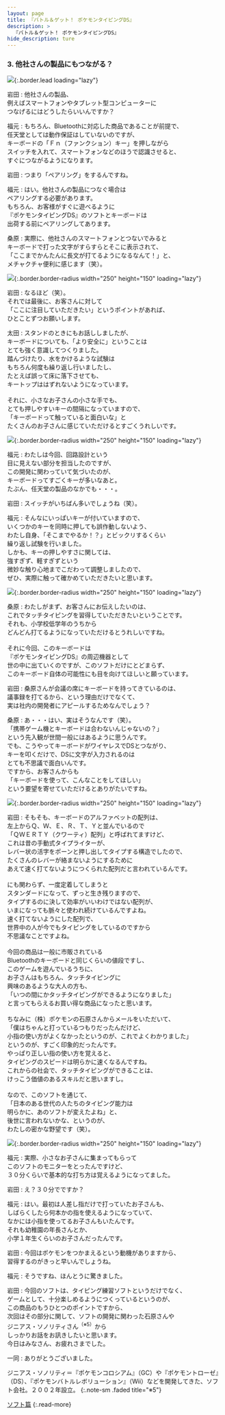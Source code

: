 ```yaml
---
layout: page
title: 『バトル＆ゲット！ ポケモンタイピングDS』
description: >
  『バトル＆ゲット！ ポケモンタイピングDS』
hide_description: ture
---
```


### 3. 他社さんの製品にもつながる？

![](/interviews/jp/nds/uzpj/vol1/img/mainvisual3.jpg){:.border.lead loading="lazy"}

岩田
: 他社さんの製品、<br>例えばスマートフォンやタブレット型コンピューターに<br>つなげるにはどうしたらいいんですか？

福元
: もちろん、Bluetoothに対応した商品であることが前提で、<br>任天堂としては動作保証はしていないのですが、<br>キーボードの「Ｆｎ（ファンクション）キー」を押しながら<br>スイッチを入れて、スマートフォンなどのほうで認識させると、<br>すぐにつながるようになります。

岩田
: つまり「ペアリング」をするんですね。

福元
: はい。他社さんの製品につなぐ場合は<br>ペアリングする必要があります。<br>もちろん、お客様がすぐに遊べるように<br>『ポケモンタイピングDS』のソフトとキーボードは<br>出荷する前にペアリングしてあります。

桑原
: 実際に、他社さんのスマートフォンとつないでみると<br>キーボードで打った文字がすらすらとそこに表示されて、<br>「ここまでかんたんに長文が打てるようになるなんて！」と、<br>メチャクチャ便利に感じます（笑）。

![](/interviews/jp/nds/uzpj/vol1/img/photo15.jpg){:.border.border-radius width="250" height="150" loading="lazy"}

岩田
: なるほど（笑）。<br>それでは最後に、お客さんに対して<br>「ここに注目していただきたい」というポイントがあれば、<br>ひとことずつお願いします。

太田
: スタンドのときにもお話ししましたが、<br>キーボードについても、「より安全に」ということは<br>とても強く意識してつくりました。<br>踏んづけたり、水をかけるような試験は<br>もちろん何度も繰り返し行いましたし、<br>たとえば誤って床に落下させても、<br>キートップははずれないようになっています。<br><br>それに、小さなお子さんの小さな手でも、<br>とても押しやすいキーの間隔になっていますので、<br>「キーボードって触っていると面白いな」と<br>たくさんのお子さんに感じていただけるとすごくうれしいです。

![](/interviews/jp/nds/uzpj/vol1/img/photo16.jpg){:.border.border-radius width="250" height="150" loading="lazy"}

福元
: わたしは今回、回路設計という<br>目に見えない部分を担当したのですが、<br>この開発に関わっていて気づいたのが、<br>キーボードってすごくキーが多いなあと。<br>たぶん、任天堂の製品のなかでも・・・。

岩田
: スイッチがいちばん多いでしょうね（笑）。

福元
: そんなにいっぱいキーが付いていますので、<br>いくつかのキーを同時に押しても誤作動しないよう、<br>わたし自身、「そこまでやるか！？」とビックリするくらい<br>繰り返し試験を行いました。<br>しかも、キーの押しやすさに関しては、<br>強すぎず、軽すぎずという<br>微妙な触り心地までこだわって調整しましたので、<br>ぜひ、実際に触って確かめていただきたいと思います。

![](/interviews/jp/nds/uzpj/vol1/img/photo17.jpg){:.border.border-radius width="250" height="150" loading="lazy"}

桑原
: わたしがまず、お客さんにお伝えしたいのは、<br>これでタッチタイピングを習得していただきたいということです。<br>それも、小学校低学年のうちから<br>どんどん打てるようになっていただけるとうれしいですね。<br><br>それに今回、このキーボードは<br>『ポケモンタイピングDS』の周辺機器として<br>世の中に出ていくのですが、このソフトだけにとどまらず、<br>このキーボード自体の可能性にも目を向けてほしいと願っています。

岩田
: 桑原さんが会議の席にキーボードを持ってきているのは、<br>議事録を打てるから、という理由だけでなくて、<br>実は社内の開発者にアピールするためなんでしょう？

桑原
: あ・・・はい、実はそうなんです（笑）。<br>「携帯ゲーム機とキーボードは合わないんじゃないの？」<br>という先入観が世間一般にはあるように思うんです。<br>でも、こうやってキーボードがワイヤレスでDSとつながり、<br>キーを叩くだけで、DSに文字が入力されるのは<br>とても不思議で面白いんです。<br>ですから、お客さんからも<br>「キーボードを使って、こんなことをしてほしい」<br>という要望を寄せていただけるとありがたいですね。

![](/interviews/jp/nds/uzpj/vol1/img/photo18.jpg){:.border.border-radius width="250" height="150" loading="lazy"}

岩田
: そもそも、キーボードのアルファベットの配列は、<br>左上からＱ、Ｗ、Ｅ、Ｒ、Ｔ、Ｙと並んでいるので<br>「ＱＷＥＲＴＹ（クワーティ）配列」と呼ばれてますけど、<br>これは昔の手動式タイプライターが、<br>レバー状の活字をポーンと押し出してタイプする構造でしたので、<br>たくさんのレバーが絡まないようにするために<br>あえて速く打てないようにつくられた配列だと言われているんです。<br><br>にも関わらず、一度定着してしまうと<br>スタンダードになって、ずっと生き残りますので、<br>タイプするのに決して効率がいいわけではない配列が、<br>いまになっても脈々と使われ続けているんですよね。<br>速く打てないようにした配列で、<br>世界中の人が今でもタイピングをしているのですから<br>不思議なことですよね。<br><br>今回の商品は一般に市販されている<br>Bluetoothのキーボードと同じくらいの値段ですし、<br>このゲームを遊んでいるうちに、<br>お子さんはもちろん、タッチタイピングに<br>興味のあるような大人の方も、<br>「いつの間にかタッチタイピングができるようになりました」<br>と言ってもらえるお買い得な商品になったと思います。<br><br>ちなみに（株）ポケモンの石原さんからメールをいただいて、<br>「僕はちゃんと打っているつもりだったんだけど、<br>小指の使い方がよくなかったというのが、これでよくわかりました」<br>というのが、すごく印象的だったんです。<br>やっぱり正しい指の使い方を覚えると、<br>タイピングのスピードは明らかに速くなるんですね。<br>これからの社会で、タッチタイピングができることは、<br>けっこう価値のあるスキルだと思いますし。<br><br>なので、このソフトを通じて、<br>「日本のある世代の人たちのタイピング能力は<br>明らかに、あのソフトが変えたよね」と、<br>後世に言われないかな、というのが、<br>わたしの密かな野望です（笑）。

![](/interviews/jp/nds/uzpj/vol1/img/photo19.jpg){:.border.border-radius width="250" height="150" loading="lazy"}

福元
: 実際、小さなお子さんに集まってもらって<br>このソフトのモニターをとったんですけど、<br>３０分くらいで基本的な打ち方は覚えるようになってました。

岩田
: え？３０分でですか？

福元
: はい。最初は人差し指だけで打っていたお子さんも、<br>しばらくしたら何本かの指を使えるようになっていて、<br>なかには小指を使ってるお子さんもいたんです。<br>それも幼稚園の年長さんとか、<br>小学１年生くらいのお子さんだったんです。

岩田
: 今回はポケモンをつかまえるという動機がありますから、<br>習得するのがきっと早いんでしょうね。

福元
: そうですね、ほんとうに驚きました。

岩田
: 今回のソフトは、タイピング練習ソフトというだけでなく、<br>ゲームとして、十分楽しめるようにつくっているというのが、<br>この商品のもうひとつのポイントですから、<br>次回はその部分に関して、ソフトの開発に関わった石原さんや<br>ジニアス・ソノリティさん<sup>（※5）</sup>から<br>しっかりお話をお訊きしたいと思います。<br>今日はみなさん、お疲れさまでした。

一同
: ありがとうございました。


ジニアス・ソノリティ＝『ポケモンコロシアム』（GC）や『ポケモントローゼ』（DS）、『ポケモンバトルレボリューション』（Wii）などを開発してきた、ソフト会社。２００２年設立。
{:.note-sm .faded title="※5"}


[ソフト篇](../vol2/1.md)
{:.read-more}

